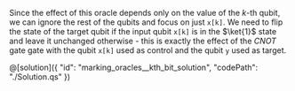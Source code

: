 Since the effect of this oracle depends only on the value of the $k$-th qubit, we can ignore the rest of the qubits and focus on just `x[k]`. We need to flip the state of the target qubit if the input qubit `x[k]` is in the $\ket{1}$ state and leave it unchanged otherwise - this is exactly the effect of the $CNOT$ gate gate with the qubit `x[k]` used as control and the qubit `y` used as target.

@[solution]({
    "id": "marking_oracles__kth_bit_solution",
    "codePath": "./Solution.qs"
})
